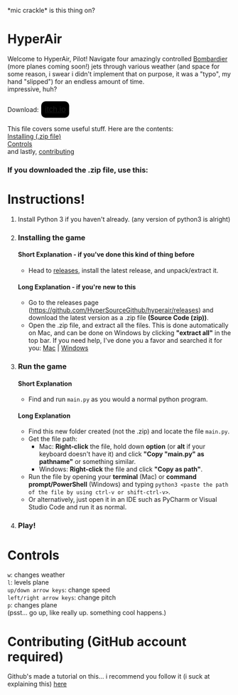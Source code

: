 \*mic crackle\* is this thing on? <br />
# HyperAir
Welcome to HyperAir, Pilot! Navigate four amazingly controlled [Bombardier](https://bombardier.com/en/our-jets) (more planes coming soon!) jets through various weather (and space for some reason, i swear i didn't implement that on purpose, it was a "typo", my hand "slipped") for an endless amount of time. <br />
impressive, huh? <br /> <br />
Download: <button style="border:2px solid white; border-radius: 12px; background-color: black; padding: 8px; font-size: 18px;"><a href="https://hypersource.itch.io/hyperair">itch.io</a></button>

This file covers some useful stuff. Here are the contents: <br />
[Installing (.zip file)](https://github.com/HyperSourceGithub/hyperair?tab=readme-ov-file#instructions) <br />
[Controls](https://github.com/HyperSourceGithub/hyperair?tab=readme-ov-file#controls) <br />
and lastly, [contributing](https://github.com/HyperSourceGithub/hyperair?tab=readme-ov-file#contributing) <br />


### If you downloaded the .zip file, use this:
# Instructions!
1. Install Python 3 if you haven't already. (any version of python3 is alright)
2. ### Installing the game
    #### Short Explanation - if you've done this kind of thing before
    - Head to [releases](https://github.com/HyperSourceGithub/hyperair/releases), install the latest release, and unpack/extract it.
    #### Long Explanation - if you're new to this
    - Go to the releases page (https://github.com/HyperSourceGithub/hyperair/releases) and download the latest version as a .zip file **(Source Code (zip))**. <br />
    - Open the .zip file, and extract all the files. This is done automatically on Mac, and can be done on Windows by clicking **"extract all"** in the top bar. If you need help, I've done you a favor and searched it for you: [Mac](https://www.google.com/search?q=how+to+extract+files+from+a+zip+macos&oq=how+to+extract+files+from+a+zip+macos) | [Windows](https://www.google.com/search?q=how+to+extract+files+from+a+zip+windows) <br />
3. ### Run the game
    #### Short Explanation
    - Find and run `main.py` as you would a normal python program.
    #### Long Explanation
    - Find this new folder created (not the .zip) and locate the file `main.py`. <br />
    - Get the file path:
        - Mac: **Right-click** the file, hold down **option** (or **alt** if your keyboard doesn't have it) and click **"Copy "main.py" as pathname"** or something similar. <br />
        - Windows: **Right-click** the file and click **"Copy as path"**.
    - Run the file by opening your **terminal** (Mac) or **command prompt/PowerShell** (Windows) and typing `python3 <paste the path of the file by using ctrl-v or shift-ctrl-v>`.
    - Or alternatively, just open it in an IDE such as PyCharm or Visual Studio Code and run it as normal.
4. ### Play!


# Controls
`w`: changes weather <br />
`l`: levels plane <br />
`up/down arrow keys`: change speed <br />
`left/right arrow keys`: change pitch <br />
`p`: changes plane <br />
(psst... go up, like really up. something cool happens.)

# Contributing (GitHub account required)
Github's made a tutorial on this... i recommend you follow it (i suck at explaining this) [here](https://docs.github.com/en/get-started/exploring-projects-on-github/contributing-to-a-project)
